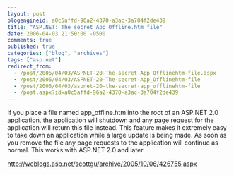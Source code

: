 ```yaml
---
layout: post
blogengineid: a0c5affd-96a2-4370-a3ac-3a704f2de439
title: "ASP.NET: The secret App_Offline.htm file"
date: 2006-04-03 21:50:00 -0500
comments: true
published: true
categories: ["blog", "archives"]
tags: ["asp.net"]
redirect_from: 
  - /post/2006/04/03/ASPNET-20-The-secret-App_Offlinehtm-file.aspx
  - /post/2006/04/03/ASPNET-20-The-secret-App_Offlinehtm-file
  - /post/2006/04/03/aspnet-20-the-secret-app_offlinehtm-file
  - /post.aspx?id=a0c5affd-96a2-4370-a3ac-3a704f2de439
---
```


If you place a file named app_offline.htm into the root of an ASP.NET 2.0 application, the application will shutdown and any page request for the application will return this file instead. This feature makes it extremely easy to take down an application while a large update is being made. As soon as you remove the file any page requests to the application will continue as normal. This works with ASP.NET 2.0 and later.

<a href="http://weblogs.asp.net/scottgu/archive/2005/10/06/426755.aspx">http://weblogs.asp.net/scottgu/archive/2005/10/06/426755.aspx</a>
